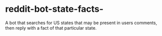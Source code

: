 # reddit-bot-state-facts-

A bot that searches for US states that may be present in users comments, then reply with a fact of that particular state.
